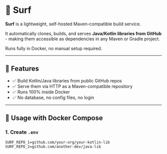 # 🌊 Surf

**Surf** is a lightweight, self-hosted Maven-compatible build service.

It automatically clones, builds, and serves **Java/Kotlin libraries from GitHub** - making them accessible as dependencies in any Maven or Gradle project.

Runs fully in Docker, no manual setup required.

---

## 🚀 Features

- ✅ Build Kotlin/Java libraries from public GitHub repos
- ✅ Serve them via HTTP as a Maven-compatible repository
- ✅ Runs 100% inside Docker
- ✅ No database, no config files, no login

---

## 🧰 Usage with Docker Compose

### 1. Create `.env`

```env
SURF_REPO_1=github.com/your-org/your-kotlin-lib
SURF_REPO_2=github.com/another-dev/java-lib
